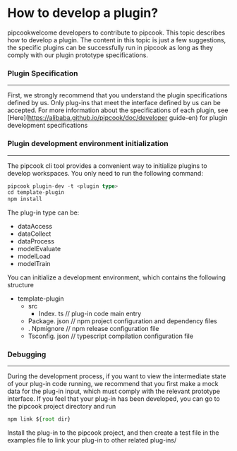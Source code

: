 # How to develop a plugin?

pipcookwelcome developers to contribute to pipcook. This topic describes how to develop a plugin. The content in this topic is just a few suggestions, the specific plugins can be successfully run in pipcook as long as they comply with our plugin prototype specifications.


<a name="ff93a5f0"></a>
### Plugin Specification

---

First, we strongly recommend that you understand the plugin specifications defined by us. Only plug-ins that meet the interface defined by us can be accepted. For more information about the specifications of each plugin, see [Here](https://alibaba.github.io/pipcook/doc/developer guide-en) for plugin development specifications


<a name="bf4fba37"></a>
### Plugin development environment initialization

---

The pipcook cli tool provides a convenient way to initialize plugins to develop workspaces. You only need to run the following command:

```typescript
pipcook plugin-dev -t <plugin type>
cd template-plugin
npm install
```

The plug-in type can be:

- dataAccess
- dataCollect
- dataProcess
- modelEvaluate
- modelLoad
- modelTrain

You can initialize a development environment, which contains the following structure

- template-plugin
  - src
    - Index. ts // plug-in code main entry
  - Package. json // npm project configuration and dependency files
  - . Npmignore // npm release configuration file
  - Tsconfig. json // typescript compilation configuration file


<a name="b7c0bfff"></a>
### Debugging

---

During the development process, if you want to view the intermediate state of your plug-in code running, we recommend that you first make a mock data for the plug-in input, which must comply with the relevant prototype interface. If you feel that your plug-in has been developed, you can go to the pipcook project directory and run

```typescript
npm link ${root dir}
```

Install the plug-in to the pipcook project, and then create a test file in the examples file to link your plug-in to other related plug-ins/

